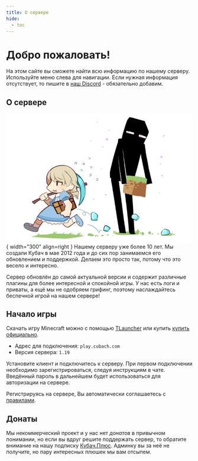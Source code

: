 ```yaml
---
title: О сервере
hide:
  - toc
---
```

# Добро пожаловать!

На этом сайте вы сможете найти всю информацию по нашему серверу. Используйте меню слева для навигации. Если нужная информация отсутствует, то пишите в [наш Discord](#) - обязательно добавим.

## О сервере
![](/img/ender.jpg){ width="300" align=right }
Нашему серверу уже более 10 лет. Мы создали Кубач в мае 2012 года и до сих пор занимаемся его обновлением и поддержкой. Делаем это просто так, потому что это весело и интересно.

Сервер обновлён до самой актуальной версии и содержит различные плагины для более интересной и спокойной игры. У нас есть логи и приваты, а ещё мы не одобряем грифинг, поэтому наслаждайтесь беспечной игрой на нашем сервере!

## Начало игры
Скачать игру Minecraft можно с помощью [TLauncher](https://tlaun.ch/) или купить [купить официально](https://minecraft.net/ru-ru/store/).

* Адрес для подключения: `play.cubach.com`
* Версия сервера: `1.19`

Установите клиент и подключитесь к серверу. При первом подключении необходимо зарегистрироваться, следуя инструкциям в чате. Введённый пароль в дальнейшем будет использоваться для авторизации на сервере.

Регистрируясь на сервере, Вы автоматически соглашаетесь с [правилами](/rules).

## Донаты
Мы некоммерческий проект и у нас нет _донатов_ в привычном понимании, но если вы вдруг решите поддержать сервер, то обратите внимание на нашу подписку [Кубач.Плюс](/plus). Админку вы за неё не получите, но пару интересных плюшек мы вам отсыпем.
